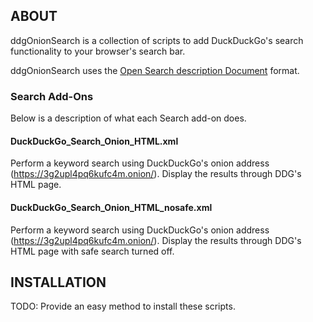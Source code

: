 ## ABOUT ##

ddgOnionSearch is a collection of scripts to add DuckDuckGo's search functionality to your browser's search bar.

ddgOnionSearch uses the [Open Search description Document](http://www.opensearch.org/Specifications/OpenSearch/1.1#OpenSearch_description_document) format.

### Search Add-Ons ###
Below is a description of what each Search add-on does.

#### DuckDuckGo_Search_Onion_HTML.xml ####
Perform a keyword search using DuckDuckGo's onion address (https://3g2upl4pq6kufc4m.onion/). Display the results through DDG's HTML page.

#### DuckDuckGo_Search_Onion_HTML_nosafe.xml ####
Perform a keyword search using DuckDuckGo's onion address (https://3g2upl4pq6kufc4m.onion/). Display the results through DDG's HTML page with safe search turned off.

## INSTALLATION ##

TODO: Provide an easy method to install these scripts.
